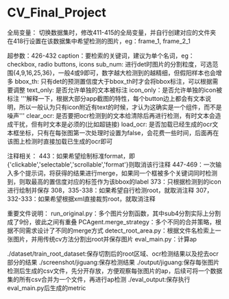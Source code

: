 # CV_Final_Project

全局变量：
切换数据集时，修改411-415的全局变量，并自行创建对应的文件夹
在418行设置在该数据集中希望检测的图片，eg：frame_1, frame_2_1

超参数：426-432
caption：要检索的关键词，建议为单个名词，eg：checkbox, radio buttons, icons
sub_num: 进行det时图片的分割粒度，可选范围{4,9,16,25,36}，一般4或9即可，数字越大检测到的越精细，但假阳样本也会增多
bbox_th: 只有det的预测置信度大于bbox_th时才会将bbox标注，可以根据需要调整
text_only: 是否允许单独的文本被标注
icon_only：是否允许单独的icon被标注
'''解释一下，根据大部分app截图的特性，每个button边上都会有文本说明，所以一般认为只有icon附近有text的时候，才认为这确实是一个组件，而不是噪声'''
clear_ocr: 是否要把ocr检测到的文本给清除后再进行检测，有时文本会造成干扰，但有时文本是必须的(比如超链接)
load_ocr: 是否加载已经生成的ocr文本框坐标，只有在每张图第一次处理时设置为false，会花费一些时间，后面再在该图上检测时直接加载已生成的ocr即可

注释相关：
443：如果希望绘制标准format，即{'clickable','selectable','scrollable','format'}则取消该行注释
447-469：一次输入多个提示词，将获得的结果进行merge，如果同一个框被多个关键词同时检测到，则取最高的置信度对应的标签作为该bbox的label
373：只根据检测到的icon进行绘制并保存
308，335-338：如果希望自行检测root，就取消注释
307，332-333：如果希望根据xml直接裁剪root，就取消注释

重要文件说明：
run_original.py：多个图片分割函数，其中sub4分割实际上分割成了9份，彼此之间有重叠
PCAgent.merge_strategy：多个不同的合并策略，根据不同需求设计了不同的merge方式
detect_root_area.py：根据文件名检索上一张图片，并用传统cv方法分割出root并保存图片
eval_main.py：计算ap

./dataset/train_root_dataset:保存切割后的root区域、ocr检测结果以及挖去ocr部分的结果
./screenshot/jiguang:保存检测结果
./output/jiguang:保存每张图片检测后生成的csv文件，先分开存放，方便观察每张图片的ap，后续可将一个数据集的所有csv合并为一个文件，再进行ap检测
./eval_output:保存执行eval_main.py后生成的metric

